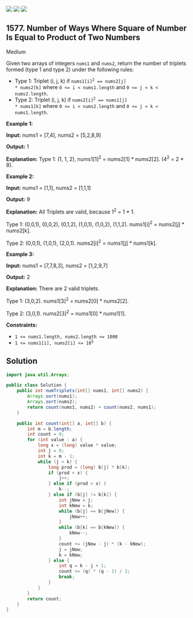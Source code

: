 [![](https://img.shields.io/github/stars/javadev/LeetCode-in-Java?label=Stars&style=flat-square)](https://github.com/javadev/LeetCode-in-Java)
[![](https://img.shields.io/github/forks/javadev/LeetCode-in-Java?label=Fork%20me%20on%20GitHub%20&style=flat-square)](https://github.com/javadev/LeetCode-in-Java/fork)
[![](https://img.shields.io/badge/-LeetCode%20in%20Kotlin-blue?style=flat-square)](https://github.com/javadev/LeetCode-in-Kotlin)

## 1577\. Number of Ways Where Square of Number Is Equal to Product of Two Numbers

Medium

Given two arrays of integers `nums1` and `nums2`, return the number of triplets formed (type 1 and type 2) under the following rules:

*   Type 1: Triplet (i, j, k) if <code>nums1[i]<sup>2</sup> == nums2[j] * nums2[k]</code> where `0 <= i < nums1.length` and `0 <= j < k < nums2.length`.
*   Type 2: Triplet (i, j, k) if <code>nums2[i]<sup>2</sup> == nums1[j] * nums1[k]</code> where `0 <= i < nums2.length` and `0 <= j < k < nums1.length`.

**Example 1:**

**Input:** nums1 = [7,4], nums2 = [5,2,8,9]

**Output:** 1

**Explanation:** Type 1: (1, 1, 2), nums1[1]<sup>2</sup> = nums2[1] \* nums2[2]. (4<sup>2</sup> = 2 \* 8).

**Example 2:**

**Input:** nums1 = [1,1], nums2 = [1,1,1]

**Output:** 9

**Explanation:** All Triplets are valid, because 1<sup>2</sup> = 1 \* 1.

Type 1: (0,0,1), (0,0,2), (0,1,2), (1,0,1), (1,0,2), (1,1,2). nums1[i]<sup>2</sup> = nums2[j] \* nums2[k].

Type 2: (0,0,1), (1,0,1), (2,0,1). nums2[i]<sup>2</sup> = nums1[j] \* nums1[k].

**Example 3:**

**Input:** nums1 = [7,7,8,3], nums2 = [1,2,9,7]

**Output:** 2

**Explanation:** There are 2 valid triplets.

Type 1: (3,0,2). nums1[3]<sup>2</sup> = nums2[0] \* nums2[2].

Type 2: (3,0,1). nums2[3]<sup>2</sup> = nums1[0] \* nums1[1].

**Constraints:**

*   `1 <= nums1.length, nums2.length <= 1000`
*   <code>1 <= nums1[i], nums2[i] <= 10<sup>5</sup></code>

## Solution

```java
import java.util.Arrays;

public class Solution {
    public int numTriplets(int[] nums1, int[] nums2) {
        Arrays.sort(nums1);
        Arrays.sort(nums2);
        return count(nums1, nums2) + count(nums2, nums1);
    }

    public int count(int[] a, int[] b) {
        int m = b.length;
        int count = 0;
        for (int value : a) {
            long x = (long) value * value;
            int j = 0;
            int k = m - 1;
            while (j < k) {
                long prod = (long) b[j] * b[k];
                if (prod < x) {
                    j++;
                } else if (prod > x) {
                    k--;
                } else if (b[j] != b[k]) {
                    int jNew = j;
                    int kNew = k;
                    while (b[j] == b[jNew]) {
                        jNew++;
                    }
                    while (b[k] == b[kNew]) {
                        kNew--;
                    }
                    count += (jNew - j) * (k - kNew);
                    j = jNew;
                    k = kNew;
                } else {
                    int q = k - j + 1;
                    count += (q) * (q - 1) / 2;
                    break;
                }
            }
        }
        return count;
    }
}
```
